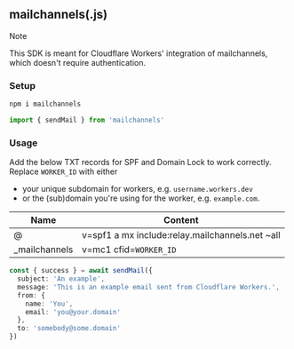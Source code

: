 ## mailchannels(.js)

> [!NOTE]  
> This SDK is meant for Cloudflare Workers' integration of mailchannels, which doesn't require authentication.

### Setup

```bash
npm i mailchannels
```

```ts
import { sendMail } from 'mailchannels'
```

### Usage

Add the below TXT records for SPF and Domain Lock to work correctly. Replace `WORKER_ID` with either

- your unique subdomain for workers, e.g. `username.workers.dev`
- or the (sub)domain you're using for the worker, e.g. `example.com`.

| Name | Content |
| --- | --- |
| @ | v=spf1 a mx include:relay.mailchannels.net ~all |
| _mailchannels | v=mc1 cfid=`WORKER_ID` |

```ts
const { success } = await sendMail({
  subject: 'An example',
  message: 'This is an example email sent from Cloudflare Workers.',
  from: {
    name: 'You',
    email: 'you@your.domain'
  },
  to: 'somebody@some.domain'
})
```
